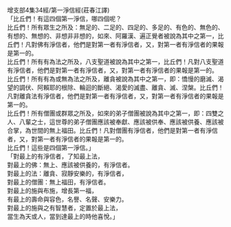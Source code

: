 增支部4集34經/第一淨信經(莊春江譯)  
「比丘們！有這四個第一淨信，哪四個呢？  
比丘們！所有眾生之所及：無足的、二足的、四足的、多足的、有色的、無色的、有想的、無想的、非想非非想的，如來、阿羅漢、遍正覺者被說為其中之第一，比丘們！凡對佛有淨信者，他們是對第一者有淨信者，又，對第一者有淨信者的果報是第一的。  
比丘們！所有有為法之所及，八支聖道被說為其中之第一，比丘們！凡對八支聖道有淨信者，他們是對第一者有淨信者，又，對第一者有淨信者的果報是第一的。  
比丘們！所有有為或無為法之所及，離貪被說為其中之第一，即：憍慢的磨滅、渴望的調伏、阿賴耶的根除、輪迴的斷絕、渴愛的滅盡、離貪、滅、涅槃。比丘們！凡對離貪法有淨信者，他們是對第一者有淨信者，又，對第一者有淨信者的果報是第一的。  
比丘們！所有僧團或群眾之所及，如來的弟子僧團被說為其中之第一，即：四雙之人、八輩之士，這世尊的弟子僧團應該被奉獻、應該被供奉、應該被供養、應該被合掌，為世間的無上福田。比丘們！凡對僧團有淨信者，他們是對第一者有淨信者，又，對第一者有淨信者的果報是第一的。  
比丘們！這些是四個第一淨信。」  
「對最上的有淨信者，了知最上法，  
對最上的佛：無上、應該被供養的，有淨信者。  
對最上的法：離貪、寂靜安樂的，有淨信者，  
對最上的僧團：無上福田，有淨信者。  
對最上的施與布施，增長第一福，  
有最上的壽命與容色，名譽、名聲、安樂力。  
對最上的施與之有智慧者，定置於最上法，  
當生為天或人，當到達最上的時他喜悅。」  
  
  
